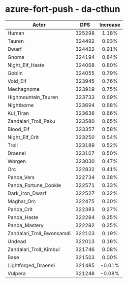 # azure-fort-push - da-cthun
| Actor | DPS | Increase |
|---|:---:|:---:|
|Human|325298|1.18%|
|Tauren|324492|0.93%|
|Dwarf|324422|0.91%|
|Gnome|324194|0.84%|
|Night_Elf_Haste|324068|0.80%|
|Goblin|324055|0.79%|
|Void_Elf|323945|0.76%|
|Mechagnome|323919|0.75%|
|Highmountain_Tauren|323733|0.69%|
|Nightborne|323694|0.68%|
|Kul_Tiran|323636|0.66%|
|Zandalari_Troll_Paku|323580|0.65%|
|Blood_Elf|323357|0.58%|
|Night_Elf_Crit|323250|0.54%|
|Troll|323189|0.52%|
|Draenei|323107|0.50%|
|Worgen|323030|0.47%|
|Orc|322832|0.41%|
|Panda_Vers|322734|0.38%|
|Panda_Fortune_Cookie|322571|0.33%|
|Dark_Iron_Dwarf|322527|0.32%|
|Maghar_Orc|322475|0.30%|
|Panda_Crit|322383|0.27%|
|Panda_Haste|322294|0.25%|
|Panda_Mastery|322292|0.25%|
|Zandalari_Troll_Bwonsamdi|322103|0.19%|
|Undead|322013|0.16%|
|Zandalari_Troll_Kimbul|321746|0.08%|
|Base|321503|0.00%|
|Lightforged_Draenei|321485|-0.01%|
|Vulpera|321248|-0.08%|
